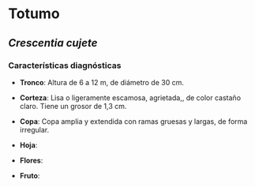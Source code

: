 # Totumo
## *_Crescentia cujete_*
### Características diagnósticas

* **Tronco**: Altura de 6 a 12 m, de diámetro de 30 cm. 

* **Corteza**: Lisa o ligeramente escamosa, agrietada,, de color castaño claro. Tiene un grosor de 1,3 cm. 

* **Copa**: Copa amplia y extendida con ramas gruesas y largas, de forma irregular. 

* **Hoja**:

* **Flores**:

* **Fruto**:
